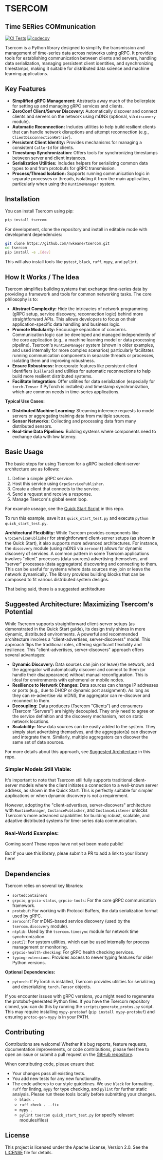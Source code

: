 # TSERCOM
## Time SERies COMmunication

[![CI Tests](https://github.com/rwkeane/tsercom/actions/workflows/python-tests.yml/badge.svg)](https://github.com/rwkeane/tsercom/actions/workflows/python-tests.yml)
[![codecov](https://codecov.io/gh/rwkeane/tsercom/branch/main/graph/badge.svg)](https://codecov.io/gh/rwkeane/tsercom)

Tsercom is a Python library designed to simplify the transmission and management of time-series data across networks using gRPC. It provides tools for establishing communication between clients and servers, handling data serialization, managing persistent client identities, and synchronizing timestamps, making it suitable for distributed data science and machine learning applications.

## Key Features

*   **Simplified gRPC Management:** Abstracts away much of the boilerplate for setting up and managing gRPC services and clients.
*   **ZeroConf Client/Server Discovery:** Automatically discover and connect clients and servers on the network using mDNS (optional, via `discovery` module).
*   **Automatic Reconnection:** Includes utilities to help build resilient clients that can handle network disruptions and attempt reconnection (e.g., `ClientDisconnectionRetrier`).
*   **Persistent Client Identity:** Provides mechanisms for managing a consistent `CallerId` for clients.
*   **Timestamp Synchronization:** Offers tools for synchronizing timestamps between server and client instances.
*   **Serialization Utilities:** Includes helpers for serializing common data types to and from protobufs for gRPC transmission.
*   **Process/Thread Isolation:** Supports running communication logic in separate processes or threads, isolating it from the main application, particularly when using the `RuntimeManager` system.

## Installation

You can install Tsercom using pip:
```bash
pip install tsercom
```

For development, clone the repository and install in editable mode with development dependencies:
```bash
git clone https://github.com/rwkeane/tsercom.git
cd tsercom
pip install -e .[dev]
```
This will also install tools like `pytest`, `black`, `ruff`, `mypy`, and `pylint`.

## How It Works / The Idea

Tsercom simplifies building systems that exchange time-series data by providing a framework and tools for common networking tasks. The core philosophy is to:

*   **Abstract Complexity:** Hide the intricacies of network programming (gRPC setup, service discovery, reconnection logic) behind more straightforward APIs. This allows developers to focus on their application-specific data handling and business logic.
*   **Promote Modularity:** Encourage separation of concerns. Communication logic can be developed and managed independently of the core application (e.g., a machine learning model or data processing pipeline). Tsercom's `RuntimeManager` system (shown in older examples, and used internally for more complex scenarios) particularly facilitates running communication components in separate threads or processes, isolating them and improving robustness.
*   **Ensure Robustness:** Incorporate features like persistent client identifiers (`CallerId`) and utilities for automatic reconnections to help build more resilient distributed systems.
*   **Facilitate Integration:** Offer utilities for data serialization (especially for `torch.Tensor` if PyTorch is installed) and timestamp synchronization, which are common needs in time-series applications.

**Typical Use Cases:**
*   **Distributed Machine Learning:** Streaming inference requests to model servers or aggregating training data from multiple sources.
*   **Sensor Networks:** Collecting and processing data from many distributed sensors.
*   **Real-time Data Pipelines:** Building systems where components need to exchange data with low latency.

## Basic Usage

The basic steps for using Tsercom for a gRPC backed client-server architecture are as follows:
1. Define a simple gRPC service.
2. Host this service using `GrpcServicePublisher`.
3. Create a client that connects to the service.
4. Send a request and receive a response.
5. Manage Tsercom's global event loop.

For example useage, see the [Quick Start Script](https://github.com/rwkeane/tsercom/blob/main/quick_start_test.py) in this repo.

To run this example, save it as `quick_start_test.py` and execute `python quick_start_test.py`.

**Architectural Flexibility:**
While Tsercom provides components like `GrpcServicePublisher` for straightforward client-server setups (as shown in the Quick Start), it also supports more advanced architectures. For instance, the `discovery` module (using mDNS via `zeroconf`) allows for dynamic discovery of services. A common pattern in some Tsercom applications involves "client" processes (data sources) advertising themselves, and "server" processes (data aggregators) discovering and connecting to them. This can be useful for systems where data sources may join or leave the network dynamically. The library provides building blocks that can be composed to fit various distributed system designs.

That being said, there is a suggested architedture 

## Suggested Architecture: Maximizing Tsercom's Potential

While Tsercom supports straightforward client-server setups (as demonstrated in the Quick Start guide), its design truly shines in more dynamic, distributed environments. A powerful and recommended architecture involves a "client-advertises, server-discovers" model. This approach flips the traditional roles, offering significant flexibility and resilience. This "client-advertises, server-discovers" approach offers several advantages:

*   **Dynamic Discovery:** Data sources can join (or leave) the network, and the aggregator will automatically discover and connect to them (or handle their disappearance) without manual reconfiguration. This is ideal for environments with ephemeral or mobile nodes.
*   **Resilience to Network Changes:** Data sources can change IP addresses or ports (e.g., due to DHCP or dynamic port assignment). As long as they can re-advertise via mDNS, the aggregator can re-discover and reconnect to them.
*   **Decoupling:** Data producers (Tsercom "Clients") and consumers (Tsercom "Servers") are highly decoupled. They only need to agree on the service definition and the discovery mechanism, not on static network locations.
*   **Scalability:** New data sources can be easily added to the system. They simply start advertising themselves, and the aggregator(s) can discover and integrate them. Similarly, multiple aggregators can discover the same set of data sources.

For more details about this approach, see [Suggested Architecture](https://github.com/rwkeane/tsercom/blob/main/suggested_architecture.md) in this repo.

### Simpler Models Still Viable:

It's important to note that Tsercom still fully supports traditional client-server models where the client initiates a connection to a well-known server address, as shown in the Quick Start. This is perfectly suitable for simpler applications or when dynamic discovery is not a requirement.

However, adopting the "client-advertises, server-discovers" architecture with `RuntimeManager`, `InstancePublisher`, and `InstanceListener` unlocks Tsercom's more advanced capabilities for building robust, scalable, and adaptive distributed systems for time-series data communication.

### Real-World Examples:

Coming soon! These repos have not yet been made public!

But if you use this library, pleae submit a PR to add a link to your library here!

## Dependencies

Tsercom relies on several key libraries:

*   `sortedcontainers`
*   `grpcio`, `grpcio-status`, `grpcio-tools`: For the core gRPC communication framework.
*   `protobuf`: For working with Protocol Buffers, the data serialization format used by gRPC.
*   `zeroconf`: For mDNS-based service discovery (used by the `tsercom.discovery` module).
*   `ntplib`: Used by the `tsercom.timesync` module for network time synchronization.
*   `psutil`: For system utilities, which can be used internally for process management or monitoring.
*   `grpcio-health-checking`: For gRPC health checking services.
*   `typing-extensions`: Provides access to newer typing features for older Python versions.

**Optional Dependencies:**

*   `pytorch`: If PyTorch is installed, Tsercom provides utilities for serializing and deserializing `torch.Tensor` objects.

If you encounter issues with gRPC versions, you might need to regenerate the protobuf-generated Python files. If you have the Tsercom repository cloned, you can do this by running the `scripts/generate_protos.py` script. This may require installing `mypy-protobuf` (`pip install mypy-protobuf`) and ensuring `protoc-gen-mypy` is in your PATH.

## Contributing

Contributions are welcome! Whether it's bug reports, feature requests, documentation improvements, or code contributions, please feel free to open an issue or submit a pull request on the [GitHub repository](https://github.com/rwkeane/tsercom).

When contributing code, please ensure that:
*   Your changes pass all existing tests.
*   You add new tests for any new functionality.
*   The code adheres to our style guidelines. We use `black` for formatting, `ruff` for linting, `mypy` for type checking, and `pylint` for further static analysis. Please run these tools locally before submitting your changes.
    *   `black .`
    *   `ruff check . --fix`
    *   `mypy .`
    *   `pylint tsercom quick_start_test.py` (or specify relevant modules/files)

## License

This project is licensed under the Apache License, Version 2.0. See the [LICENSE](https://github.com/rwkeane/tsercom/blob/main/LICENSE) file for details.
